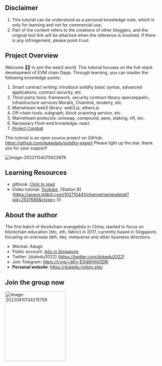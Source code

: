 ## Disclaimer

1. This tutorial can be understood as a personal knowledge note, which is only for learning and not for commercial use;
2. Part of the content refers to the creations of other bloggers, and the original text link will be attached when the reference is involved. If there is any infringement, please point it out.



## Project Overview

Welcome 👏🏻 to join the web3 world. This tutorial focuses on the full-stack development of EVM chain Dapp. Through learning, you can master the following knowledge points:

1. Smart contract writing: introduce solidity basic syntax, advanced applications, contract security, etc.
2. Third-party tools: framework, security contract library openzeppelin, infrastructure services Moralis, Chainlink, tenderly, etc.
3. Mainstream web3 library: web3.js, ethers.js
4. Off-chain tools: subgraph, block scanning service, etc.
5. Mainstream protocols: uniswap, compound, aave, staking, nft, etc.
6. Necessary front-end knowledge: react
7. [Project Combat](https://solidity-expert-worldcup.vercel.app/)

This tutorial is an open source project on GitHub: https://github.com/dukedaily/solidity-expert Please light up the star, thank you for your support!

![image-20221104075923978](assets/image-20221104075923978.png)

## Learning Resources

- gitbook: [Click to read](https://dukedaily.github.io/solidity-expert/)
- Video tutorial: [Youtube](https://www.youtube.com/channel/UCSc6tGnLIFvVMXs-ilDyb4A), [Station B](https://space.bilibili.com/102710441/channel/seriesdetail?sid=2537685&ctype= 0)

## About the author

The first batch of blockchain evangelists in China; started to focus on blockchain education (btc, eth, fabric) in 2017, currently based in Singapore, focusing on overseas defi, dex, metaverse and other business directions.

- Wechat: Adugii
- Public account: [Adu in Singapore](https://mp.weixin.qq.com/s/kjBUa2JHCbOI_2UKmZxjJQ)
- Twitter: [dukedu2022] (https://twitter.com/dukedu2022)
- Join Telegram: https://t.me/+bEy-E0l4KHhlODRl
- **Personal website**: https://dukedu.notion.site/


## Join the group now

<img src="assets/image-20220810134215759.png" alt="image-20220810134215759" width="200" height="230" />
